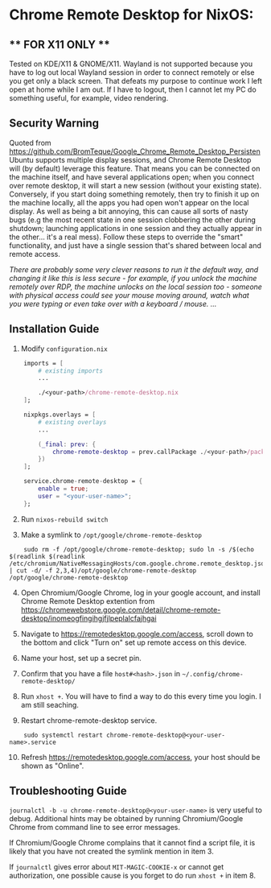 # Chrome Remote Desktop for NixOS:

## ** FOR X11 ONLY **

Tested on KDE/X11 & GNOME/X11. Wayland is not supported because you have to log out local Wayland session in order to connect remotely or else you get only a black screen. That defeats my purpose to continue work I left open at home while I am out. If I have to logout, then I cannot let my PC do something useful, for example, video rendering.

## Security Warning

Quoted from https://github.com/BromTeque/Google_Chrome_Remote_Desktop_Persisten
Ubuntu supports multiple display sessions, and Chrome Remote Desktop will (by default) leverage this feature. That means you can be connected on the machine itself, and have several applications open; when you connect over remote desktop, it will start a new session (without your existing state). Conversely, if you start doing something remotely, then try to finish it up on the machine locally, all the apps you had open won't appear on the local display. As well as being a bit annoying, this can cause all sorts of nasty bugs (e.g the most recent state in one session clobbering the other during shutdown; launching applications in one session and they actually appear in the other... it's a real mess). Follow these steps to override the "smart" functionality, and just have a single session that's shared between local and remote access.

_There are probably some very clever reasons to run it the default way, and changing it like this is less secure - for example, if you unlock the machine remotely over RDP, the machine unlocks on the local session too - someone with physical access could see your mouse moving around, watch what you were typing or even take over with a keyboard / mouse. ..._

## Installation Guide

1. Modify `configuration.nix`

```nix
    imports = [
        # existing imports
        ...

        ./<your-path>/chrome-remote-desktop.nix
    ];

    nixpkgs.overlays = [
        # existing overlays
        ...

        (_final: prev: {
            chrome-remote-desktop = prev.callPackage ./<your-path>/package.nix {};
        })
    ];

    service.chrome-remote-desktop = {
        enable = true;
        user = "<your-user-name>";
    };
```

2. Run `nixos-rebuild switch`

3. Make a symlink to `/opt/google/chrome-remote-desktop`

```
    sudo rm -f /opt/google/chrome-remote-desktop; sudo ln -s /$(echo $(readlink $(readlink /etc/chromium/NativeMessagingHosts/com.google.chrome.remote_desktop.json)) | cut -d/ -f 2,3,4)/opt/google/chrome-remote-desktop /opt/google/chrome-remote-desktop

```

4. Open Chromium/Google Chrome, log in your google account, and install Chrome Remote Desktop extention from https://chromewebstore.google.com/detail/chrome-remote-desktop/inomeogfingihgjfjlpeplalcfajhgai

5. Navigate to https://remotedesktop.google.com/access, scroll down to the bottom and click "Turn on" set up remote access on this device.

6. Name your host, set up a secret pin.

7. Confirm that you have a file `host#<hash>.json` in `~/.config/chrome-remote-desktop/`

8. Run `xhost +`. You will have to find a way to do this every time you login. I am still seaching.

9. Restart chrome-remote-desktop service.

```
    sudo systemctl restart chrome-remote-desktop@<your-user-name>.service
```

10. Refresh https://remotedesktop.google.com/access, your host should be shown as "Online".

## Troubleshooting Guide

`journalctl -b -u chrome-remote-desktop@<your-user-name>` is very useful to debug. Additional hints may be obtained by running Chromium/Google Chrome from command line to see error messages.

If Chromium/Google Chrome complains that it cannot find a script file, it is likely that you have not created the symlink mention in item 3.

If `journalctl` gives error about `MIT-MAGIC-COOKIE-x` or cannot get authorization, one possible cause is you forget to do run `xhost +` in item 8.
